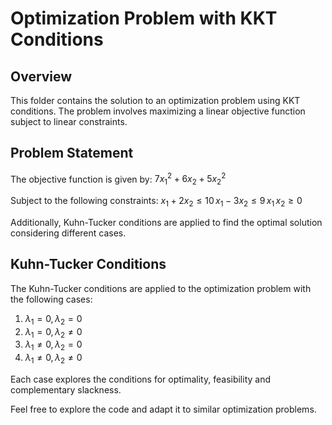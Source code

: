 # Optimization Problem with KKT Conditions

## Overview
This folder contains the solution to an optimization problem using KKT conditions. The problem involves maximizing a linear objective function subject to linear constraints.

## Problem Statement
The objective function is given by:
$7x_1^2+6x_2+5x_2^2$

Subject to the following constraints:
$x_1 + 2x_2 \leq 10 \,
x_1 - 3x_2 \leq 9 \,
x_1 \, x_2 \geq 0$

Additionally, Kuhn-Tucker conditions are applied to find the optimal solution considering different cases.

## Kuhn-Tucker Conditions
The Kuhn-Tucker conditions are applied to the optimization problem with the following cases:
1. $\lambda_1 = 0, \lambda_2 = 0$
2. $\lambda_1 = 0, \lambda_2 \neq 0$
3. $\lambda_1 \neq 0, \lambda_2 = 0$
4. $\lambda_1 \neq 0, \lambda_2 \neq 0$

Each case explores the conditions for optimality, feasibility and complementary slackness.

Feel free to explore the code and adapt it to similar optimization problems.
